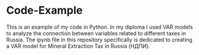 # Code-Example
This is an example of my code in Python.
In my diploma I used VAR models to analyze the connection between variables related to different taxes in Russia. The ipynb file in this repository specifically
is dedicated to creating a VAR model for Mineral Extraction Tax in Russia (НДПИ).
